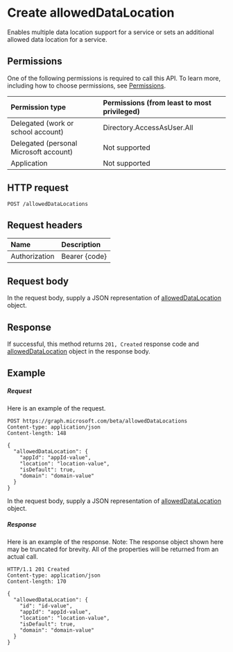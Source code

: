 # Create allowedDataLocation

Enables multiple data location support for a service or sets an additional allowed data location for a service. 

## Permissions
One of the following permissions is required to call this API. To learn more, including how to choose permissions, see [Permissions](../../../concepts/permissions_reference.md).

|Permission type      | Permissions (from least to most privileged)              |
|:--------------------|:---------------------------------------------------------|
|Delegated (work or school account) |  Directory.AccessAsUser.All  |
|Delegated (personal Microsoft account) | Not supported |
|Application | Not supported | 

## HTTP request
<!-- { "blockType": "ignored" } -->
```http
POST /allowedDataLocations

```
## Request headers
| Name       | Description|
|:---------------|:----------|
| Authorization  | Bearer {code}|

## Request body
In the request body, supply a JSON representation of [allowedDataLocation](../resources/alloweddatalocation.md) object.


## Response
If successful, this method returns `201, Created` response code and [allowedDataLocation](../resources/alloweddatalocation.md) object in the response body.

## Example
##### Request
Here is an example of the request.
<!-- {
  "blockType": "request",
  "name": "create_alloweddatalocation_from_alloweddatalocations"
}-->
```http
POST https://graph.microsoft.com/beta/allowedDataLocations
Content-type: application/json
Content-length: 148

{
  "allowedDataLocation": {
    "appId": "appId-value",
    "location": "location-value",
    "isDefault": true,
    "domain": "domain-value"
  }
}
```
In the request body, supply a JSON representation of [allowedDataLocation](../resources/alloweddatalocation.md) object.
##### Response
Here is an example of the response. Note: The response object shown here may be truncated for brevity. All of the properties will be returned from an actual call.
<!-- {
  "blockType": "response",
  "truncated": true,
  "@odata.type": "microsoft.graph.allowedDataLocation"
} -->
```http
HTTP/1.1 201 Created
Content-type: application/json
Content-length: 170

{
  "allowedDataLocation": {
    "id": "id-value",
    "appId": "appId-value",
    "location": "location-value",
    "isDefault": true,
    "domain": "domain-value"
  }
}
```

<!-- uuid: 8fcb5dbc-d5aa-4681-8e31-b001d5168d79
2015-10-25 14:57:30 UTC -->
<!-- {
  "type": "#page.annotation",
  "description": "Create allowedDataLocation",
  "keywords": "",
  "section": "documentation",
  "tocPath": ""
}-->
